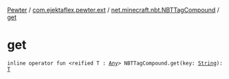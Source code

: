 [Pewter](../../index.md) / [com.ejektaflex.pewter.ext](../index.md) / [net.minecraft.nbt.NBTTagCompound](index.md) / [get](./get.md)

# get

`inline operator fun <reified T : `[`Any`](https://kotlinlang.org/api/latest/jvm/stdlib/kotlin/-any/index.html)`> NBTTagCompound.get(key: `[`String`](https://kotlinlang.org/api/latest/jvm/stdlib/kotlin/-string/index.html)`): `[`T`](get.md#T)